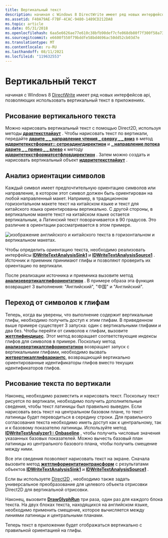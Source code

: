 ```yaml
---
title: Вертикальный текст
description: начиная с Windows 8 DirectWrite имеет ряд новых интерфейсов api, позволяющих использовать вертикальный текст в приложениях.
ms.assetid: F40A79AE-F7BF-4CAC-9480-1489CD212DA8
ms.topic: article
ms.date: 05/31/2018
ms.openlocfilehash: 6aa5e6626ae77e610c38bfb90def7cfe068db80f7f300f58a734969fb107a46a
ms.sourcegitcommit: e6600f550f79bddfe58bd4696ac50dd52cb03d7e
ms.translationtype: MT
ms.contentlocale: ru-RU
ms.lasthandoff: 08/11/2021
ms.locfileid: "119632553"
---
```

# <a name="vertical-text"></a>Вертикальный текст

начиная с Windows 8 [DirectWrite](direct-write-portal.md) имеет ряд новых интерфейсов api, позволяющих использовать вертикальный текст в приложениях.

## <a name="drawing-vertical-text"></a>Рисование вертикального текста

Можно нарисовать вертикальный текст с помощью Direct2D, используя методы [**дравтекстлайаут**](/windows/win32/api/d2d1/nf-d2d1-id2d1rendertarget-drawtextlayout) . Чтобы нарисовать текст по вертикали, передайте [**дврите \_ \_ направление чтения \_ сверху \_ \_ вниз**](/windows/win32/api/dwrite/ne-dwrite-dwrite_reading_direction) в метод [**идвритетекстформат:: сетреадингдиректион**](/windows/win32/api/dwrite/nf-dwrite-idwritetextformat-setreadingdirection) и [**\_ направление потока дврите \_ \_ прямо \_ \_ влево**](/windows/win32/api/dwrite/ne-dwrite-dwrite_flow_direction) к методу [**идвритетекстформатсетфловдиректион**](/windows/win32/api/dwrite/nf-dwrite-idwritetextformat-setflowdirection) . Затем можно создать и нарисовать вертикальный объект [**идвритетекстлайаут**](/windows/win32/api/dwrite/nn-dwrite-idwritetextlayout) .

## <a name="analyzing-character-orientation"></a>Анализ ориентации символов

Каждый символ имеет предпочтительную ориентацию символов или направление, в котором этот символ должен быть ориентирован на любой направленный макет. Например, в традиционном горизонтальном макете текст на китайском языке и текст для китайского языка ориентированы вертикально. С другой стороны, в вертикальном макете текст на китайском языке остается вертикальным, а Латинский текст поворачивается в 90 градусов. Это различие в ориентации рассматривается в этом примере.

![изображение английского и китайского текста в горизонтальном и вертикальном макетах.](images/vertical-text.png)

Чтобы определить ориентацию текста, необходимо реализовать интерфейсы [**IDWriteTextAnalysisSink1**](/windows/win32/api/dwrite_1/nn-dwrite_1-idwritetextanalysissink1) и [**IDWriteTextAnalysisSource1**](/windows/win32/api/dwrite_1/nn-dwrite_1-idwritetextanalysissource1) . Источник и приемник принимают глифы и позволяют проверить их ориентацию по вертикали.

После реализации источника и приемника вызовите метод [**анализевертикалглифориентатион**](/windows/win32/api/dwrite_1/nf-dwrite_1-idwritetextanalyzer1-analyzeverticalglyphorientation) . В примере образа эта функция возвращает 3 выполнения: "Английский", "中国" и "Английский".

## <a name="going-from-characters-to-glyphs"></a>Переход от символов к глифам

Теперь, когда вы уверены, что выполнение содержит вертикальные глифы, необходимо получить доступ к этим глифам. В приведенном выше примере существует 3 запуска: один с вертикальными глифами и два без. Чтобы перейти от символов к глифам, вызовите [**жетглифиндицес**](/windows/win32/api/dwrite/nf-dwrite-idwritefontface-getglyphindices). Этот метод возвращает соответствующие индексы глифов для символов в примере. Поскольку метод [**анализевертикалглифориентатион**](/windows/win32/api/dwrite_1/nf-dwrite_1-idwritetextanalyzer1-analyzeverticalglyphorientation) возвращает запуск с вертикальными глифами, необходимо вызвать [**жетвертикалглифвариантс**](/windows/win32/api/dwrite_1/nf-dwrite_1-idwritefontface1-getverticalglyphvariants), возвращающий вертикально ориентированные идентификаторы глифов вместо текущих идентификаторов глифов.

## <a name="drawing-text-vertically"></a>Рисование текста по вертикали

Наконец, необходимо разместить и нарисовать текст. Поскольку текст рисуется по вертикали, необходимо получить дополнительные сведения, чтобы текст латиницы был правильно выведен. Если нарисовать весь текст на центральном базовом плане, то текст латиницы будет переводиться в середину строки. Для правильного согласования текста необходимо иметь доступ как к центральному, так и к базовому показателю латиницы. Используйте метод [**IDWriteTextAnalyzer1:: Onbaseline**](/windows/win32/api/dwrite_1/nf-dwrite_1-idwritetextanalyzer1-getbaseline) , чтобы получить числовые значения указанных базовых показателей. Можно вычесть базовый план латиницы из центрального базового плана, чтобы получить смещение между ними.

Все эти сведения позволяют нарисовать текст на экране. Сначала вызовите метод [**жетглифориентатионтрансформ**](/windows/win32/api/dwrite_1/nf-dwrite_1-idwritetextanalyzer1-getglyphorientationtransform) с результатами объектов [**IDWriteTextAnalysisSink1**](/windows/win32/api/dwrite_1/nn-dwrite_1-idwritetextanalysissink1) и [**IDWriteTextAnalysisSource1**](/windows/win32/api/dwrite_1/nn-dwrite_1-idwritetextanalysissource1) .

Если вы используете [Direct2D](rendering-by-using-direct2d.md) , необходимо также задать универсальное преобразование для целевого объекта отрисовки Direct2D для вертикальной отрисовки.

Наконец, вызовите [**DrawGlyphRun**](/windows/win32/api/dwrite/nf-dwrite-idwritebitmaprendertarget-drawglyphrun) три раза, один раз для каждого блока текста. На двух блоках текста, находящихся на английском языке, необходимо применить смещение, которое вычисляется между линиями латиницы и центральными планами.

Теперь текст в приложении будет отображаться вертикально с правильной ориентацией на глифы.

 

 